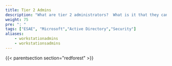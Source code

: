 ```yaml
---
title: Tier 2 Admins
description: "What are tier 2 administrators?  What is it that they can control?"
weight: 75
pre: ": "
tags: ["ESAE", "Microsoft","Active Directory","Security"]
aliases:
    - workstationadmins
    - workstationsadmins
---
```


{{< parentsection section="redforest" >}}
